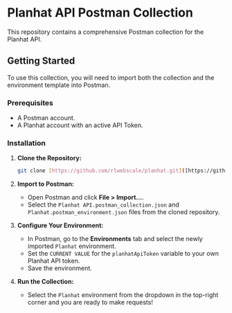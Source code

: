 # Planhat API Postman Collection

This repository contains a comprehensive Postman collection for the Planhat API.

## Getting Started

To use this collection, you will need to import both the collection and the environment template into Postman.

### Prerequisites
* A Postman account.
* A Planhat account with an active API Token.

### Installation
1.  **Clone the Repository:**
    ```sh
    git clone [https://github.com/rlwebscale/planhat.git]([https://github.com/rlwebscale/planhat.git)
    ```
2.  **Import to Postman:**
    * Open Postman and click **File > Import...**.
    * Select the `Planhat API.postman_collection.json` and `Planhat.postman_environment.json` files from the cloned repository.

3.  **Configure Your Environment:**
    * In Postman, go to the **Environments** tab and select the newly imported `Planhat` environment.
    * Set the `CURRENT VALUE` for the `planhatApiToken` variable to your own Planhat API token.
    * Save the environment.

4.  **Run the Collection:**
    * Select the `Planhat` environment from the dropdown in the top-right corner and you are ready to make requests!
